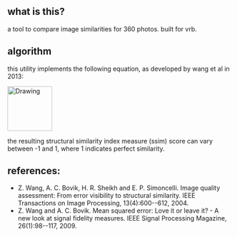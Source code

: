 ## what is this?
a tool to compare image similarities for 360 photos. built for vrb.


## algorithm
this utility implements the following equation, as developed by wang et al in 2013:

<img src="http://file.scirp.org/Html/3-7800146/c060a765-b050-4f10-bc65-5e89c4ea228f.jpg" alt="Drawing" style="width: 100px;"/>

the resulting structural similarity index measure (ssim) score can vary between -1 and 1, where 1 indicates perfect similarity.

## references:
* Z. Wang, A. C. Bovik, H. R. Sheikh and E. P. Simoncelli. Image quality assessment: From error visibility to structural similarity. IEEE Transactions on Image Processing, 13(4):600--612, 2004.
* Z. Wang and A. C. Bovik. Mean squared error: Love it or leave it? - A new look at signal fidelity measures. IEEE Signal Processing Magazine, 26(1):98--117, 2009.